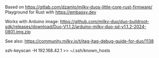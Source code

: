 Based on https://gitlab.com/dzamlo/milkv-duos-little-core-rust-firmware/
Playground for Rust with https://embassy.dev

Works with Arduino image: https://github.com/milkv-duo/duo-buildroot-sdk/releases/download/Duo-V1.1.2/arduino-milkv-duo-sd-v1.1.2-2024-0801.img.zip

See also: https://community.milkv.io/t/jtag-jtag-debug-guide-for-duo/1138

ssh-keyscan -H 192.168.42.1 >> ~/.ssh/known_hosts